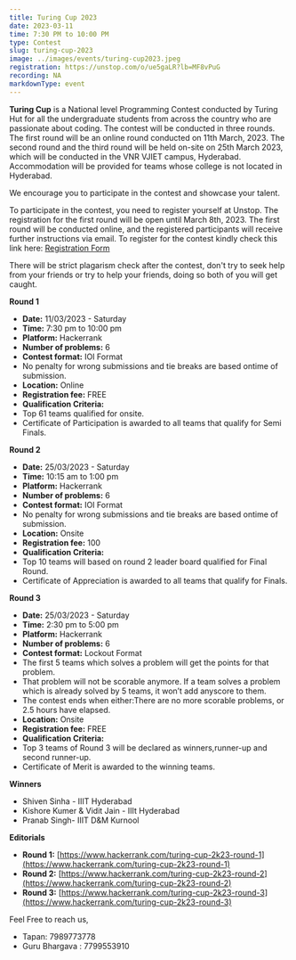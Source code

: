 ```yaml
---
title: Turing Cup 2023
date: 2023-03-11
time: 7:30 PM to 10:00 PM
type: Contest
slug: turing-cup-2023
image: ../images/events/turing-cup2023.jpeg
registration: https://unstop.com/o/ue5gaLR?lb=MF8vPuG
recording: NA
markdownType: event
---
```


**Turing Cup** is a National level Programming Contest conducted by Turing Hut for all the undergraduate students from across the country who are passionate about coding. The contest will be conducted in three rounds. The first round will be an online round conducted on 11th March, 2023. The second round and the third round will be held on-site on 25th March 2023, which will be conducted in the VNR VJIET campus, Hyderabad. Accommodation will be provided for teams whose college is not located in Hyderabad.

We encourage you to participate in the contest and showcase your talent.

To participate in the contest, you need to register yourself at Unstop. The registration for the first round will be open until March 8th, 2023. The first round will be conducted online, and the registered participants will receive further instructions via email.
To register for the contest kindly check this link here: [Registration Form](https://unstop.com/o/ue5gaLR?lb=MF8vPuG)

There will be strict plagarism check after the contest, don't try to seek help from your friends or try to help your friends, doing so both of you will get caught.

**Round 1**

- **Date:**  11/03/2023 - Saturday
- **Time:**  7:30 pm to 10:00 pm
- **Platform:**  Hackerrank
- **Number of problems:**   6
- **Contest format:**  IOI Format
- No penalty for wrong submissions and tie breaks are based ontime of submission.
- **Location:** Online
- **Registration fee:** FREE
- **Qualification Criteria:** 
- Top 61 teams qualified for onsite.
- Certificate of Participation is awarded to all teams that qualify for Semi Finals.



**Round 2**

- **Date:**  25/03/2023 - Saturday
- **Time:**  10:15 am to 1:00 pm
- **Platform:**  Hackerrank
- **Number of problems:**   6
- **Contest format:**  IOI Format
- No penalty for wrong submissions and tie breaks are based ontime of submission.
- **Location:** Onsite
- **Registration fee:** 100
- **Qualification Criteria:** 
- Top 10 teams will based on round 2 leader board qualified for Final Round.
- Certificate of Appreciation is awarded to all teams that qualify for Finals.


**Round 3**

- **Date:**  25/03/2023 - Saturday
- **Time:**  2:30 pm to 5:00 pm
- **Platform:**  Hackerrank
- **Number of problems:**   6
- **Contest format:**  Lockout Format
- The first 5 teams which solves a problem will get the points for that problem.
- That problem will not be scorable anymore. If a team solves a problem which is already solved by 5 teams, it won’t add anyscore to them.
- The contest ends when either:There are no more scorable problems, or 2.5 hours have elapsed.
- **Location:** Onsite
- **Registration fee:** FREE
- **Qualification Criteria:** 
- Top 3 teams of Round 3 will be declared as winners,runner-up and second runner-up.
- Certificate of Merit is awarded to the winning teams.

**Winners**

- Shiven Sinha - IIIT Hyderabad
- Kishore Kumer & Vidit Jain - IIIt Hyderabad
- Pranab Singh- IIIT D&M Kurnool

**Editorials**
- **Round 1:** [https://www.hackerrank.com/turing-cup-2k23-round-1](https://www.hackerrank.com/turing-cup-2k23-round-1)
- **Round 2:** [https://www.hackerrank.com/turing-cup-2k23-round-2](https://www.hackerrank.com/turing-cup-2k23-round-2)
- **Round 3:** [https://www.hackerrank.com/turing-cup-2k23-round-3](https://www.hackerrank.com/turing-cup-2k23-round-3)


Feel Free to reach us,
- Tapan: 7989773778
- Guru Bhargava : 7799553910


